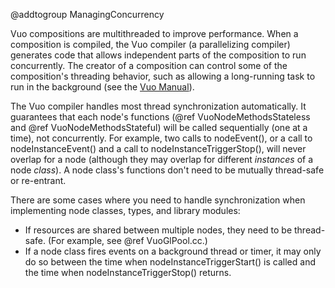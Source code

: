 @addtogroup ManagingConcurrency

Vuo compositions are multithreaded to improve performance. When a composition is compiled, the Vuo compiler (a parallelizing compiler) generates code that allows independent parts of the composition to run concurrently. The creator of a composition can control some of the composition's threading behavior, such as allowing a long-running task to run in the background (see the [Vuo Manual](https://doc.vuo.org/@vuoVersion/manual/run-slow-parts-of-the-composition-in-the-background.xhtml)).

The Vuo compiler handles most thread synchronization automatically. It guarantees that each node's functions (@ref VuoNodeMethodsStateless and @ref VuoNodeMethodsStateful) will be called sequentially (one at a time), not concurrently. For example, two calls to nodeEvent(), or a call to nodeInstanceEvent() and a call to nodeInstanceTriggerStop(), will never overlap for a node (although they may overlap for different *instances* of a node *class*). A node class's functions don't need to be mutually thread-safe or re-entrant. 
   
There are some cases where you need to handle synchronization when implementing node classes, types, and library modules:

   - If resources are shared between multiple nodes, they need to be thread-safe. (For example, see @ref VuoGlPool.cc.) 
   - If a node class fires events on a background thread or timer, it may only do so between the time when nodeInstanceTriggerStart() is called and the time when nodeInstanceTriggerStop() returns. 
